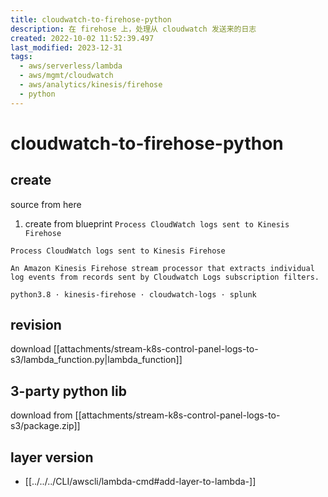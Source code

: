 ```yaml
---
title: cloudwatch-to-firehose-python
description: 在 firehose 上，处理从 cloudwatch 发送来的日志
created: 2022-10-02 11:52:39.497
last_modified: 2023-12-31
tags:
  - aws/serverless/lambda
  - aws/mgmt/cloudwatch
  - aws/analytics/kinesis/firehose
  - python
---
```

# cloudwatch-to-firehose-python

## create

source from here
1. create from blueprint `Process CloudWatch logs sent to Kinesis Firehose`
```
Process CloudWatch logs sent to Kinesis Firehose

An Amazon Kinesis Firehose stream processor that extracts individual log events from records sent by Cloudwatch Logs subscription filters.

python3.8 · kinesis-firehose · cloudwatch-logs · splunk
```

## revision
download [[attachments/stream-k8s-control-panel-logs-to-s3/lambda_function.py|lambda_function]]

## 3-party python lib
download from [[attachments/stream-k8s-control-panel-logs-to-s3/package.zip]]

## layer version
- [[../../../CLI/awscli/lambda-cmd#add-layer-to-lambda-]]




